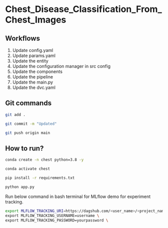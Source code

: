 # Chest_Disease_Classification_From_Chest_Images

## Workflows

1. Update config.yaml
2. Update params.yaml
3. Update the entity
4. Update the configuration manager in src config
5. Update the components
6. Update the pipeline 
7. Update the main.py
8. Update the dvc.yaml 

## Git commands

```bash
git add .

git commit -m "Updated"

git push origin main
```

## How to run?

```bash
conda create -n chest python=3.8 -y
```

```bash
conda activate chest
```

```bash
pip install -r requirements.txt
```

```bash
python app.py
```

Run below command in bash terminal for MLflow demo for experiment tracking.
```bash
export MLFLOW_TRACKING_URI=https://dagshub.com/<user_name>/<project_name>.mlflow \
export MLFLOW_TRACKING_USERNAME=username \
export MLFLOW_TRACKING_PASSWORD=yourpassword \
```
